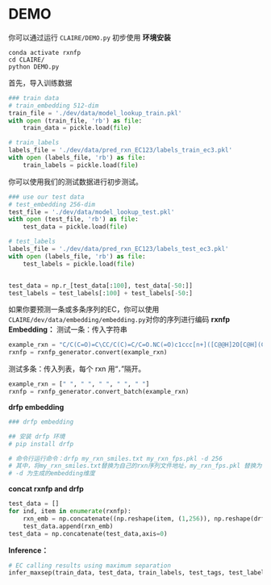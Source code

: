 ﻿# DEMO
你可以通过运行 `CLAIRE/DEMO.py` 初步使用
**环境安装**
```
conda activate rxnfp
cd CLAIRE/
python DEMO.py
```
首先，导入训练数据
```python
### train data
# train_embedding 512-dim
train_file = './dev/data/model_lookup_train.pkl'
with open (train_file, 'rb') as file:
    train_data = pickle.load(file)

# train_labels
labels_file = './dev/data/pred_rxn_EC123/labels_train_ec3.pkl'
with open (labels_file, 'rb') as file:
    train_labels = pickle.load(file)
```

你可以使用我们的测试数据进行初步测试。
```python
### use our test data
# test_embedding 256-dim
test_file = './dev/data/model_lookup_test.pkl'
with open (test_file, 'rb') as file:
    test_data = pickle.load(file)

# test_labels
labels_file = './dev/data/pred_rxn_EC123/labels_test_ec3.pkl'
with open (labels_file, 'rb') as file:
    test_labels = pickle.load(file)


test_data = np.r_[test_data[:100], test_data[-50:]]
test_labels = test_labels[:100] + test_labels[-50:]
```

如果你要预测一条或多条序列的EC，你可以使用`CLAIRE/dev/data/embedding/embedding.py`对你的序列进行编码
**rxnfp Embedding：**
测试一条：传入字符串
```python
example_rxn = "C/C(C=O)=C\CC/C(C)=C/C=O.NC(=O)c1ccc[n+]([C@@H]2O[C@H](COP(=O)([O-])OP(=O)([O-])OC[C@H]3O[C@@H](n4cnc5c(N)ncnc54)[C@H](O)[C@@H]3O)[C@@H](O)[C@H]2O)c1.[H+].O>>COC(=O)CCCCCCCC=O"
rxnfp = rxnfp_generator.convert(example_rxn)
```
测试多条：传入列表，每个 rxn 用“`，`”隔开。
```python
example_rxn = [" ", " ", " ", " ", " "]
rxnfp = rxnfp_generator.convert_batch(example_rxn)
```

**drfp embedding**

```python
### drfp embedding

## 安装 drfp 环境
# pip install drfp

# 命令行运行命令：drfp my_rxn_smiles.txt my_rxn_fps.pkl -d 256
# 其中，将my_rxn_smiles.txt替换为自己的rxn序列文件地址，my_rxn_fps.pkl 替换为保存的embedding的地址。
# -d 为生成的embedding维度
```


**concat rxnfp and drfp**

```python
test_data = []
for ind, item in enumerate(rxnfp):
    rxn_emb = np.concatenate((np.reshape(item, (1,256)), np.reshape(drfp[ind], (1,256))), axis=1)
    test_data.append(rxn_emb)
test_data = np.concatenate(test_data,axis=0)
```

**Inference：**
```python
# EC calling results using maximum separation
infer_maxsep(train_data, test_data, train_labels, test_tags, test_labels, pretrained_model,out_filename='./dev/results/demo', gmm = './dev/GMM/gmm_ensumble.pkl')
```
